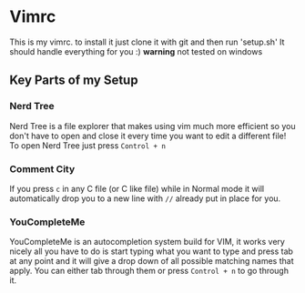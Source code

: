 # Vimrc

This is my vimrc. to install it just clone it with git and then run 'setup.sh'
It should handle everything for you :) 
**warning** not tested on windows 

## Key Parts of my Setup 

### Nerd Tree
Nerd Tree is a file explorer that makes using vim much more efficient so you don't have to open and close it every time you want to edit a different file! 
To open Nerd Tree just press `Control + n`

### Comment City
If you press `c` in any C file (or C like file) while in Normal mode it will automatically drop you to a new line with `//` already put in place for you. 

### YouCompleteMe
YouCompleteMe is an autocompletion system build for VIM, it works very nicely all you have to do is start typing what you want to type and press tab at any point and it will give a drop down of all possible matching names that apply. You can either tab through them or press `Control + n` to go through it. 




